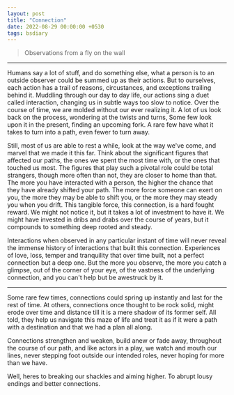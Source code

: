 ```yaml
---
layout: post
title: "Connection"
date: 2022-08-29 00:00:00 +0530
tags: bsdiary
---
```


> Observations from a fly on the wall

---

Humans say a lot of stuff, and do something else, what a person is to an outside observer could be summed up as their actions. But to ourselves, each action has a trail of reasons, circustances, and exceptions trailing behind it. 
Muddling through our day to day life, our actions sing a duet called interaction, changing us in subtle ways too slow to notice. Over the course of time, we are molded without our ever realizing it. 
A lot of us look back on the process, wondering at the twists and turns, Some few look upon it in the present, finding an upcoming fork. A rare few have what it takes to turn into a path, even fewer to turn away.

Still, most of us are able to rest a while, look at the way we've come, and marvel that we made it this far. Think about the significant figures that affected our paths, the ones we spent the most time with, or the ones that touched us most.
The figures that play such a pivotal role could be total strangers, though more often than not, they are closer to home than that. The more you have interacted with a person, the higher the chance that they have already shifted your path. 
The more force someone can exert on you, the more they may be able to shift you, or the more they may steady you when you drift. This tangible force, this connection, is a hard fought reward. 
We might not notice it, but it takes a lot of investment to have it. We might have invested in dribs and drabs over the course of years, but it compounds to something deep rooted and steady.

Interactions when observed in any particular instant of time will never reveal the immense history of interactions that built this connection.
Experiences of love, loss, temper and tranquility that over time built, not a perfect connection but a deep one. 
But the more you observe, the more you catch a glimpse, out of the corner of your eye, of the vastness of the underlying connection, and you can't help but be awestruck by it.

---

Some rare few times, connections could spring up instantly and last for the rest of time. 
At others, connections once thought to be rock solid, might erode over time and distance till it is a mere shadow of its former self.
All told, they help us navigate this maze of life and treat it as if it were a path with a destination and that we had a plan all along.

Connections strengthen and weaken, build anew or fade away, throughout the course of our path, and like actors in a play, 
we watch and mouth our lines, never stepping foot outside our intended roles, never hoping for more than we have.

Well, heres to breaking our shackles and aiming higher. To abrupt lousy endings and better connections.
